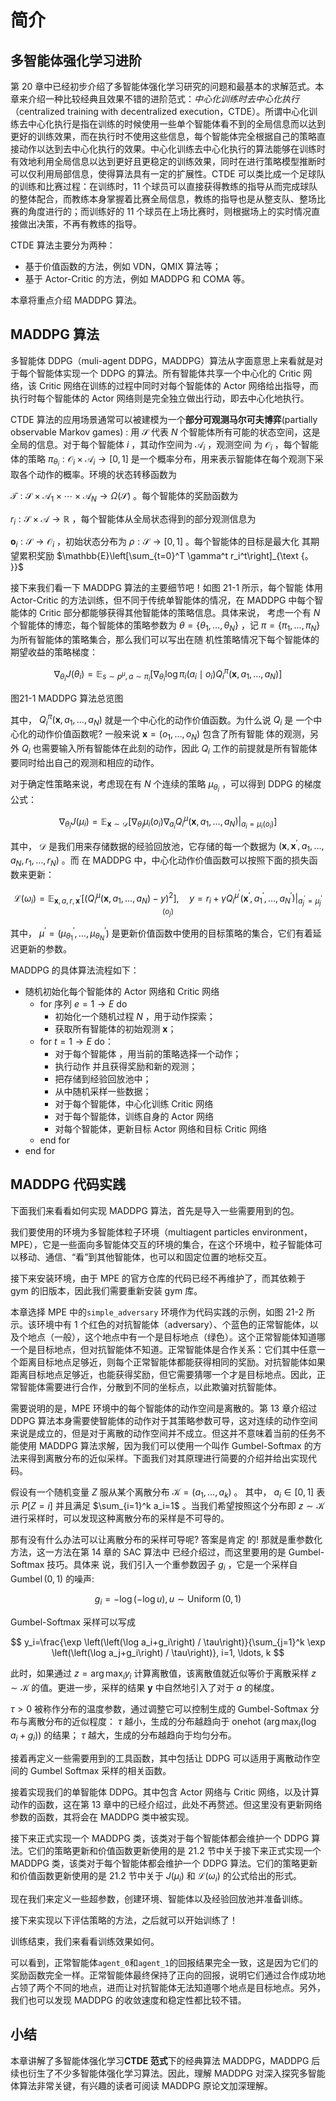 

<!--
 * @version:
 * @Author:  StevenJokess（蔡舒起） https://github.com/StevenJokess
 * @Date: 2023-02-23 20:18:52
 * @LastEditors:  StevenJokess（蔡舒起） https://github.com/StevenJokess
 * @LastEditTime: 2023-03-18 01:10:01
 * @Description:
 * @Help me: 如有帮助，请赞助，失业3年了。![支付宝收款码](https://github.com/StevenJokess/d2rl/blob/master/img/%E6%94%B6.jpg)
 * @TODO::
 * @Reference:
-->
# 简介

## 多智能体强化学习进阶

第 20 章中已经初步介绍了多智能体强化学习研究的问题和最基本的求解范式。本章来介绍一种比较经典且效果不错的进阶范式：*中心化训练时去中心化执行*（centralized training with decentralized execution，CTDE）。所谓中心化训练去中心化执行是指在训练的时候使用一些单个智能体看不到的全局信息而以达到更好的训练效果，而在执行时不使用这些信息，每个智能体完全根据自己的策略直接动作以达到去中心化执行的效果。中心化训练去中心化执行的算法能够在训练时有效地利用全局信息以达到更好且更稳定的训练效果，同时在进行策略模型推断时可以仅利用局部信息，使得算法具有一定的扩展性。CTDE 可以类比成一个足球队的训练和比赛过程：在训练时，11 个球员可以直接获得教练的指导从而完成球队的整体配合，而教练本身掌握着比赛全局信息，教练的指导也是从整支队、整场比赛的角度进行的；而训练好的 11 个球员在上场比赛时，则根据场上的实时情况直接做出决策，不再有教练的指导。

CTDE 算法主要分为两种：

- 基于价值函数的方法，例如 VDN，QMIX 算法等；
- 基于 Actor-Critic 的方法，例如 MADDPG 和 COMA 等。

本章将重点介绍 MADDPG 算法。

## MADDPG 算法

多智能体 DDPG（muli-agent DDPG，MADDPG）算法从字面意思上来看就是对于每个智能体实现一个 DDPG 的算法。所有智能体共享一个中心化的 Critic 网络，该 Critic 网络在训练的过程中同时对每个智能体的 Actor 网络给出指导，而执行时每个智能体的 Actor 网络则是完全独立做出行动，即去中心化地执行。

CTDE 算法的应用场景通常可以被建模为一个**部分可观测马尔可夫博弈**(partially observable Markov games) : 用 $\mathcal{S}$ 代表 $N$ 个智能体所有可能的状态空间，这是全局的信息。对于每个智能体 $i$ ，其动作空间为 $\mathcal{A}_i$ ，观测空间 为 $\mathcal{O}_i$ ，每个智能体的策略 $\pi_{\theta_i}: \mathcal{O}_i \times \mathcal{A}_i \rightarrow[0,1]$ 是一个概率分布，用来表示智能体在每个观测下采取各个动作的概率。环境的状态转移函数为

$\mathcal{T}: \mathcal{S} \times \mathcal{A}_1 \times \cdots \times \mathcal{A}_N \rightarrow \Omega(\mathcal{S})$ 。每个智能体的奖励函数为

$r_i: \mathcal{S} \times \mathcal{A} \rightarrow \mathbb{R}$ ，每个智能体从全局状态得到的部分观测信息为

$\mathbf{o}_i: \mathcal{S} \rightarrow \mathcal{O}_i$ ，初始状态分布为 $\rho: \mathcal{S} \rightarrow[0,1]$ 。每个智能体的目标是最大化 其期望累积奖励 $\mathbb{E}\left[\sum_{t=0}^T \gamma^t r_i^t\right]_{\text {。 }}$

接下来我们看一下 MADDPG 算法的主要细节吧！如图 21-1 所示，每个智能 体用 Actor-Critic 的方法训练，但不同于传统单智能体的情况，在 MADDPG 中每个智能体的 Critic 部分都能够获得其他智能体的策略信息。具体来说， 考虑一个有 $N$ 个智能体的博恋，每个智能体的策略参数为 $\theta=\left\{\theta_1, \ldots, \theta_N\right\}$ ，记 $\pi=\left\{\pi_1, \ldots, \pi_N\right\}$ 为所有智能体的策略集合，那么我们可以写出在随 机性策略情况下每个智能体的期望收益的策略梯度：

$$
\nabla_{\theta_i} J\left(\theta_i\right)=\mathbb{E}_{s \sim p^\mu, a \sim \pi_i}\left[\nabla_{\theta_i} \log \pi_i\left(a_i \mid o_i\right) Q_i^\pi\left(\mathbf{x}, a_1, \ldots, a_N\right)\right]
$$

图21-1 MADDPG 算法总览图

其中， $Q_i^\pi\left(\mathbf{x}, a_1, \ldots, a_N\right)$ 就是一个中心化的动作价值函数。为什么说 $Q_i$ 是 一个中心化的动作价值函数呢? 一般来说 $\mathbf{x}=\left(o_1, \ldots, o_N\right)$ 包含了所有智能 体的观测，另外 $Q_i$ 也需要输入所有智能体在此刻的动作，因此 $Q_i$ 工作的前提就是所有智能体要同时给出自己的观测和相应的动作。

对于确定性策略来说，考虑现在有 $N$ 个连续的策略 $\mu_{\theta_i}$ ，可以得到 DDPG 的梯度公式：

$$
\nabla_{\theta_i} J\left(\mu_i\right)=\mathbb{E}_{\mathbf{x} \sim \mathcal{D}}\left[\left.\nabla_{\theta_i} \mu_i\left(o_i\right) \nabla_{a_i} Q_i^\mu\left(\mathbf{x}, a_1, \ldots, a_N\right)\right|_{a_i=\mu_i\left(o_i\right)}\right]
$$

其中， $\mathcal{D}$ 是我们用来存储数据的经验回放池，它存储的每一个数据为 $\left(\mathbf{x}, \mathbf{x}^{\prime}, a_1, \ldots, a_N, r_1, \ldots, r_N\right)$ 。而 在 MADDPG 中，中心化动作价值函数可以按照下面的损失函数来更新：

$$
\mathcal{L}\left(\omega_i\right)=\mathbb{E}_{\mathbf{x}, a, r, \mathbf{x}^{\prime}}\left[\left(Q_i^\mu\left(\mathbf{x}, a_1, \ldots, a_N\right)-y\right)^2\right], \quad y=r_i+\left.\gamma Q_i^{\mu^{\prime}}\left(\mathbf{x}^{\prime}, a_1^{\prime}, \ldots, a_N^{\prime}\right)\right|_{a_j^{\prime}=\mu_j^{\prime}\left(o_j\right)}
$$

其中， $\mu^{\prime}=\left(\mu_{\theta_1}^{\prime}, \ldots, \mu_{\theta_N}^{\prime}\right)$ 是更新价值函数中使用的目标策略的集合，它们有着延迟更新的参数。


MADDPG 的具体算法流程如下：

- 随机初始化每个智能体的 Actor 网络和 Critic 网络
  - for 序列  $e = 1 \rightarrow E$ do
    - 初始化一个随机过程 $N$ ，用于动作探索；
    - 获取所有智能体的初始观测 $\mathbf{x}$；
  - for  $t = 1 \rightarrow E$ do：
    - 对于每个智能体 ，用当前的策略选择一个动作；
    - 执行动作 并且获得奖励和新的观测；
    - 把存储到经验回放池中；
    - 从中随机采样一些数据；
    - 对于每个智能体，中心化训练 Critic 网络
    - 对于每个智能体，训练自身的 Actor 网络
    - 对每个智能体，更新目标 Actor 网络和目标 Critic 网络
  - end for
- end for

## MADDPG 代码实践

下面我们来看看如何实现 MADDPG 算法，首先是导入一些需要用到的包。

我们要使用的环境为多智能体粒子环境（multiagent particles environment，MPE），它是一些面向多智能体交互的环境的集合，在这个环境中，粒子智能体可以移动、通信、“看”到其他智能体，也可以和固定位置的地标交互。

接下来安装环境，由于 MPE 的官方仓库的代码已经不再维护了，而其依赖于 gym 的旧版本，因此我们需要重新安装 gym 库。

本章选择 MPE 中的`simple_adversary` 环境作为代码实践的示例，如图 21-2 所示。该环境中有 1 个红色的对抗智能体（adversary）、个蓝色的正常智能体，以及个地点（一般），这个地点中有一个是目标地点（绿色）。这个正常智能体知道哪一个是目标地点，但对抗智能体不知道。正常智能体是合作关系：它们其中任意一个距离目标地点足够近，则每个正常智能体都能获得相同的奖励。对抗智能体如果距离目标地点足够近，也能获得奖励，但它需要猜哪一个才是目标地点。因此，正常智能体需要进行合作，分散到不同的坐标点，以此欺骗对抗智能体。

需要说明的是，MPE 环境中的每个智能体的动作空间是离散的。第 13 章介绍过 DDPG 算法本身需要使智能体的动作对于其策略参数可导，这对连续的动作空间来说是成立的，但是对于离散的动作空间并不成立。但这并不意味着当前的任务不能使用 MADDPG 算法求解，因为我们可以使用一个叫作 Gumbel-Softmax 的方法来得到离散分布的近似采样。下面我们对其原理进行简要的介绍并给出实现代码。

假设有一个随机变量 $Z$ 服从某个离散分布 $\mathcal{K}=\left(a_1, \ldots, a_k\right)$ 。 其中， $a_i \in[0,1]$ 表示 $P[Z=i]$ 并且满足 $\sum_{i=1}^k a_i=1$ 。当我们希望按照这个分布即 $z \sim \mathcal{K}$ 进行采样时，可以发现这种离散分布的采样是不可导的。

那有没有什么办法可以让离散分布的采样可导呢? 答案是肯定 的! 那就是重参数化方法，这一方法在第 14 章的 SAC 算法中 已经介绍过，而这里要用的是 Gumbel-Softmax 技巧。具体来 说，我们引入一个重参数因子 $g_i$ ，它是一个采样自 $\operatorname{Gumbel}(0,1)$ 的噪声:

$$
g_i=-\log (-\log u), u \sim \operatorname{Uniform}(0,1)
$$

Gumbel-Softmax 采样可以写成

$$
y_i=\frac{\exp \left(\left(\log a_i+g_i\right) / \tau\right)}{\sum_{j=1}^k \exp \left(\left(\log a_j+g_i\right) / \tau\right)}, i=1, \ldots, k
$$

此时，如果通过 $z=\arg \max _i y_i$ 计算离散值，该离散值就近似等价于离散采样 $z \sim \mathcal{K}$ 的值。更进一步，采样的结果 $\mathbf{y}$ 中自然地引入了对于 $a$ 的梯度。

$\tau>0$ 被称作分布的温度参数，通过调整它可以控制生成的 Gumbel-Softmax 分布与离散分布的近似程度： $\tau$ 越小，生成的分布越趋向于 onehot $\left(\arg \max _i\left(\log a_i+g_i\right)\right)$ 的结果； $\tau$ 越大，生成的分布越趋向于均匀分布。

接着再定义一些需要用到的工具函数，其中包括让 DDPG 可以适用于离散动作空间的 Gumbel Softmax 采样的相关函数。

接着实现我们的单智能体 DDPG。其中包含 Actor 网络与 Critic 网络，以及计算动作的函数，这在第 13 章中的已经介绍过，此处不再赘述。但这里没有更新网络参数的函数，其将会在 MADDPG 类中被实现。

接下来正式实现一个 MADDPG 类，该类对于每个智能体都会维护一个 DDPG 算法。它们的策略更新和价值函数更新使用的是 21.2 节中关于接下来正式实现一个 MADDPG 类，该类对于每个智能体都会维护一个 DDPG 算法。它们的策略更新和价值函数更新使用的是 21.2 节中关于 $J\left(\mu_i\right)$ 和 $\mathcal{L}\left(\omega_i\right)$ 的公式给出的形式。


现在我们来定义一些超参数，创建环境、智能体以及经验回放池并准备训练。



接下来实现以下评估策略的方法，之后就可以开始训练了！



训练结束，我们来看看训练效果如何。



可以看到，正常智能体`agent_0`和`agent_1`的回报结果完全一致，这是因为它们的奖励函数完全一样。正常智能体最终保持了正向的回报，说明它们通过合作成功地占领了两个不同的地点，进而让对抗智能体无法知道哪个地点是目标地点。另外，我们也可以发现 MADDPG 的收敛速度和稳定性都比较不错。

## 小结

本章讲解了多智能体强化学习**CTDE 范式**下的经典算法 MADDPG，MADDPG 后续也衍生了不少多智能体强化学习算法。因此，理解 MADDPG 对深入探究多智能体算法非常关键，有兴趣的读者可阅读 MADDPG 原论文加深理解。

[1]: https://hrl.boyuai.com/chapter/3/%E5%A4%9A%E6%99%BA%E8%83%BD%E4%BD%93%E5%BC%BA%E5%8C%96%E5%AD%A6%E4%B9%A0%E8%BF%9B%E9%98%B6/
